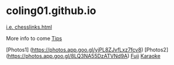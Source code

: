 # coling01.github.io

[i.e. chesslinks.html](https://coling01.github.io/chesslinks.html)

More info to come
[Tips](https://coling01.github.io/tips.md)

[Photos1] (https://photos.app.goo.gl/yjPL8ZJvfLxz7fcv8)
[Photos2] (https://photos.app.goo.gl/8LQ3NA55DzATVNd9A)
[Fuji](https://coling01.github.io/Fuji.MOV)
[Karaoke](https://coling01.github.io/Karaoke.MOV)
  
  
  
 
  
